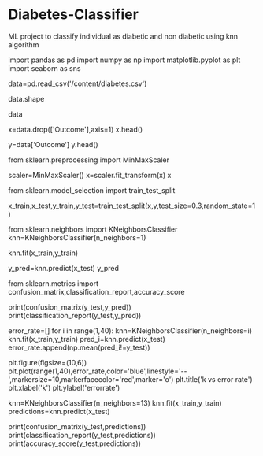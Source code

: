 # Diabetes-Classifier
ML project to classify individual as diabetic and non diabetic using knn algorithm

import pandas as pd
import numpy as np
import matplotlib.pyplot as plt
import seaborn as sns

data=pd.read_csv('/content/diabetes.csv')

data.shape

data

x=data.drop(['Outcome'],axis=1)
x.head()

y=data['Outcome']
y.head()

from sklearn.preprocessing import MinMaxScaler

scaler=MinMaxScaler()
x=scaler.fit_transform(x)
x

from sklearn.model_selection import train_test_split

x_train,x_test,y_train,y_test=train_test_split(x,y,test_size=0.3,random_state=1)

from sklearn.neighbors import KNeighborsClassifier
knn=KNeighborsClassifier(n_neighbors=1)

knn.fit(x_train,y_train)

y_pred=knn.predict(x_test)
y_pred

from sklearn.metrics import confusion_matrix,classification_report,accuracy_score

print(confusion_matrix(y_test,y_pred))
print(classification_report(y_test,y_pred))

error_rate=[]
for i in range(1,40):
  knn=KNeighborsClassifier(n_neighbors=i)
  knn.fit(x_train,y_train)
  pred_i=knn.predict(x_test)
  error_rate.append(np.mean(pred_i!=y_test))

plt.figure(figsize=(10,6))
plt.plot(range(1,40),error_rate,color='blue',linestyle='--',markersize=10,markerfacecolor='red',marker='o')
plt.title('k vs error rate')
plt.xlabel('k')
plt.ylabel('errorrate')

knn=KNeighborsClassifier(n_neighbors=13)
knn.fit(x_train,y_train)
predictions=knn.predict(x_test)

print(confusion_matrix(y_test,predictions))
print(classification_report(y_test,predictions))
print(accuracy_score(y_test,predictions))




